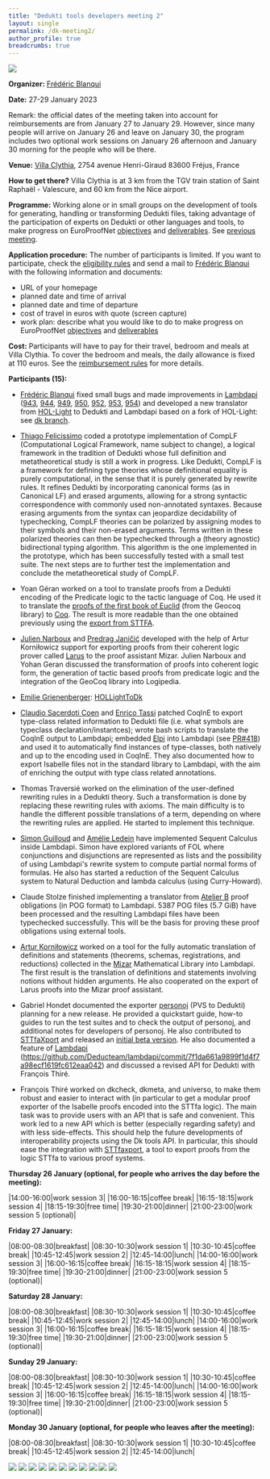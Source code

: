 ```yaml
---
title: "Dedukti tools developers meeting 2"
layout: single
permalink: /dk-meeting2/
author_profile: true
breadcrumbs: true
---
```


<img src="/_pages/WG1/Jan2023/20230129_135357_resized.jpg"/>

**Organizer:** [Frédéric Blanqui](https://blanqui.gitlabpages.inria.fr/)

**Date:** 27-29 January 2023

Remark: the official dates of the meeting taken into account for reimbursements are from January 27 to January 29. However, since many people will arrive on January 26 and leave on January 30, the program includes two optional work sessions on January 26 afternoon and January 30 morning for the people who will be there.

**Venue:** [Villa Clythia](https://www.caes.cnrs.fr/sejours/la-villa-clythia/), 2754 avenue Henri-Giraud 83600 Fréjus, France

**How to get there?** Villa Clythia is at 3 km from the TGV train station of Saint Raphaël - Valescure, and 60 km from the Nice airport. <!--For instance, there is a direct train from Paris Gare de Lyon on January 26 at 08:18 (arrival at 13:01), and a direct train to Paris Gare de Lyon on January 30 at 15:57 (arrival at 20:42).-->

<!--A shuttle will be organized from/to the train station on October 15 at 15:30, and from the hotel to Remiremont train station on October 19 at 15:00. If you want to take the shuttle, send a mail to [Frédéric Blanqui](https://blanqui.gitlabpages.inria.fr/)-->

**Programme:** Working alone or in small groups on the development of tools for generating, handling or transforming Dedukti files, taking advantage of the participation of experts on Dedukti or other languages and tools, to make progress on EuroProofNet [objectives](../objectives) and [deliverables](../deliverables). See [previous meeting](../dk-meeting1).

**Application procedure:** The number of participants is limited. If you want to participate, check the [eligibility rules](https://europroofnet.github.io/eligibility/) and send a mail to [Frédéric Blanqui](https://blanqui.gitlabpages.inria.fr/) with the following information and documents:

  * URL of your homepage
  * planned date and time of arrival
  * planned date and time of departure
  * cost of travel in euros with quote (screen capture)
  * work plan: describe what you would like to do to make progress on EuroProofNet [objectives](../objectives) and [deliverables](../deliverables)

**Cost:** Participants will have to pay for their travel, bedroom and meals at Villa Clythia. To cover the bedroom and meals, the daily allowance is fixed at 110 euros. See the [reimbursement rules](https://europroofnet.github.io/reimbursement-rules/) for more details.

**Participants (15):**

- [Frédéric Blanqui](https://blanqui.gitlabpages.inria.fr/) fixed small bugs and made improvements in [Lambdapi](https://github.com/Deducteam/lambdapi) ([943](https://github.com/Deducteam/lambdapi/pull/943), [944](https://github.com/Deducteam/lambdapi/pull/944), [949](https://github.com/Deducteam/lambdapi/pull/949), [950](https://github.com/Deducteam/lambdapi/pull/950), [952](https://github.com/Deducteam/lambdapi/pull/952), [953](https://github.com/Deducteam/lambdapi/pull/953), [954](https://github.com/Deducteam/lambdapi/pull/954)) and developed a new translator from [HOL-Light](https://www.cl.cam.ac.uk/~jrh13/hol-light/) to Dedukti and Lambdapi based on a fork of HOL-Light: see [dk branch](https://github.com/Deducteam/hol-light/tree/dk).

- [Thiago Felicissimo](http://www.lsv.fr/~felicissimo/) coded a prototype implementation of CompLF (Computational Logical Framework, name subject to change), a logical framework in the tradition of Dedukti whose full definition and metatheoretical study is still a work in progress. Like Dedukti, CompLF is a framework for defining type theories whose definitional equality is purely computational, in the sense that it is purely generated by rewrite rules. It refines Dedukti by incorporating canonical forms (as in Canonical LF) and erased arguments, allowing for a strong syntactic correspondence with commonly used non-annotated syntaxes. Because erasing arguments from the syntax can jeopardize decidability of typechecking, CompLF theories can be polarized by assigning modes to their symbols and their non-erased arguments. Terms written in these polarized theories can then be typechecked through a (theory agnostic) bidirectional typing algorithm. This algorithm is the one implemented in the prototype, which has been successfully tested with a small test suite. The next steps are to further test the implementation and conclude the metatheoretical study of CompLF.

- Yoan Géran worked on a tool to translate proofs from a Dedukti encoding of the Predicate logic to the tactic language of Coq. He used it to translate the [proofs of the first book of Euclid](https://github.com/Karnaj/plth_geocoq_euclid) (from the Geocoq library) to [Coq](https://github.com/Karnaj/dktactgeo). The result is more readable than the one obtained previously using the [export from STTFA](https://github.com/Karnaj/sttfa_geocoq_euclid).

- [Julien Narboux](https://dpt-info.di.unistra.fr/~narboux/) and [Predrag Janičić](http://poincare.matf.bg.ac.rs/~janicic/) developed with the help of Artur Korniłowicz support for exporting proofs from their coherent logic prover called [Larus](https://github.com/janicicpredrag/Larus) to the proof assistant Mizar. Julien Narboux and Yohan Geran discussed the transformation of proofs into coherent logic form, the generation of tactic based proofs from predicate logic and the integration of the GeoCoq library into Logipedia.

- [Emilie Grienenberger](http://www.lsv.fr/~grienenberger/): [HOLLightToDk](https://github.com/Deducteam/HOLLightToDk)

- [Claudio Sacerdoti Coen](http://www.cs.unibo.it/~sacerdot/) and
[Enrico Tassi](http://www-sop.inria.fr/members/Enrico.Tassi/) patched
CoqInE to export type-class related information to Dedukti file
(i.e. what symbols are typeclass declaration/instantces); wrote bash
scripts to translate the CoqInE output to Lambdapi; embedded
[Elpi](https://github.com/LPCIC/elpi) into Lambdapi (see
[PR#418](https://github.com/Deducteam/lambdapi/pull/418)) and used it
to automatically find instances of type-classes, both natively and up
to the encoding used in CoqInE. They also documented how to export
Isabelle files not in the standard library to Lambdapi, with the aim
of enriching the output with type class related annotations.

- Thomas Traversié worked on the elimination of the user-defined rewriting rules in a Dedukti theory. Such a transformation is done by replacing these rewriting rules with axioms. The main difficulty is to handle the different possible translations of a term, depending on where the rewriting rules are applied. He started to implement this technique.

- [Simon Guilloud](https://people.epfl.ch/simon.guilloud) and [Amélie Ledein](http://www.lsv.fr/~ledein/) have implemented Sequent Calculus inside Lambdapi. Simon have explored variants of FOL where conjunctions and disjunctions are represented as lists and the possibility of using Lambdapi's rewrite system to compute partial normal forms of formulas. He also has started a reduction of the Sequent Calculus system to Natural Deduction and lambda calculus (using Curry-Howard).

- Claude Stolze finished implementing a translator from [Atelier B](https://www.atelierb.eu/) proof obligations (in POG format) to Lambdapi. 5387 POG files (5.7 GiB) have been processed and the resulting Lambdapi files have been typechecked successfully. This will be the basis for proving these proof obligations using external tools.

- [Artur Korniłowicz](http://math.uwb.edu.pl/~arturk/) worked on a
tool for the fully automatic translation of definitions and statements
(theorems, schemas, registrations, and reductions) collected in the
[Mizar](http://mizar.org/) Mathematical Library into Lambdapi.  The
first result is the translation of definitions and statements
involving notions without hidden arguments.  He also cooperated on the
export of Larus proofs into the Mizar proof assistant.

- Gabriel Hondet documented the exporter [personoj](https://github.com/Deducteam/personoj) (PVS to Dedukti) planning for a new release. He provided a quickstart guide, how-to guides to run the test suites and to check the output of personoj, and additional notes for developers of personoj. He also contributed to [STTfaXport](https://github.com/Deducteam/sttfaxport) and released an [initial beta version](https://github.com/Deducteam/sttfaxport/releases/tag/20230131). He also documented a feature of [Lambdapi](https://github.com/Deducteam/lambdapi) (https://github.com/Deducteam/lambdapi/commit/7f1da661a9899f1d4f7a98ecf1619fc612eaa042) and discussed a revised API for Dedukti with François Thiré.

- François Thiré worked on dkcheck, dkmeta, and universo, to make them
robust and easier to interact with (in particular to get a modular
proof exporter of the Isabelle proofs encoded into the STTfa
logic). The main task was to provide users with an API that is safe
and convenient. This work led to a new API which is better (especially
regarding safety) and with less side-effects. This should help the
future developments of interoperability projects using the Dk tools
API. In particular, this should ease the integration with
[STTfaxport](https://github.com/Deducteam/sttfaxport), a tool to
export proofs from the logic STTfa to various proof systems.

**Thursday 26 January (optional, for people who arrives the day before the meeting):**

|14:00-16:00|work session 3|
|16:00-16:15|coffee break|
|16:15-18:15|work session 4|
|18:15-19:30|free time|
|19:30-21:00|dinner|
|21:00-23:00|work session 5 (optional)|

**Friday 27 January:**

|08:00-08:30|breakfast|
|08:30-10:30|work session 1|
|10:30-10:45|coffee break|
|10:45-12:45|work session 2|
|12:45-14:00|lunch|
|14:00-16:00|work session 3|
|16:00-16:15|coffee break|
|16:15-18:15|work session 4|
|18:15-19:30|free time|
|19:30-21:00|dinner|
|21:00-23:00|work session 5 (optional)|

**Saturday 28 January:**

|08:00-08:30|breakfast|
|08:30-10:30|work session 1|
|10:30-10:45|coffee break|
|10:45-12:45|work session 2|
|12:45-14:00|lunch|
|14:00-16:00|work session 3|
|16:00-16:15|coffee break|
|16:15-18:15|work session 4|
|18:15-19:30|free time|
|19:30-21:00|dinner|
|21:00-23:00|work session 5 (optional)|

**Sunday 29 January:**

|08:00-08:30|breakfast|
|08:30-10:30|work session 1|
|10:30-10:45|coffee break|
|10:45-12:45|work session 2|
|12:45-14:00|lunch|
|14:00-16:00|work session 3|
|16:00-16:15|coffee break|
|16:15-18:15|work session 4|
|18:15-19:30|free time|
|19:30-21:00|dinner|
|21:00-23:00|work session 5 (optional)|

**Monday 30 January (optional, for people who leaves after the meeting):**

|08:00-08:30|breakfast|
|08:30-10:30|work session 1|
|10:30-10:45|coffee break|
|10:45-12:45|work session 2|
|12:45-14:00|lunch|

<img src="/_pages/WG1/Jan2023/20230127_164233_resized.jpg"/>
<img src="/_pages/WG1/Jan2023/20230127_121027_resized.jpg"/>
<img src="/_pages/WG1/Jan2023/20230127_121204_resized.jpg"/>
<img src="/_pages/WG1/Jan2023/20230127_121220_resized.jpg"/>
<img src="/_pages/WG1/Jan2023/20230127_121227_resized.jpg"/>
<img src="/_pages/WG1/Jan2023/20230127_124100_resized.jpg"/>
<img src="/_pages/WG1/Jan2023/20230127_124117_resized.jpg"/>
<img src="/_pages/WG1/Jan2023/20230127_133547_resized.jpg"/>
<img src="/_pages/WG1/Jan2023/20230128_090818_resized.jpg"/>
<img src="/_pages/WG1/Jan2023/20230128_090836_resized.jpg"/>
<img src="/_pages/WG1/Jan2023/20230129_135024_resized.jpg"/>
<!--img src="/_pages/WG1/Jan2023/20230126_161449_resized.jpg"/-->
<!--img src="/_pages/WG1/Jan2023/20230126_161524_resized.jpg"/-->
